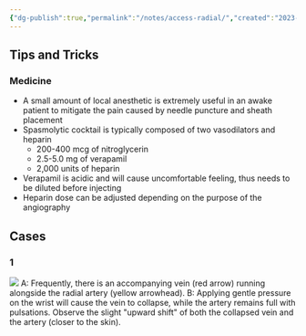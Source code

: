 ```yaml
---
{"dg-publish":true,"permalink":"/notes/access-radial/","created":"2023-08-14T21:43:13.790-07:00","updated":"2023-08-22T14:37:54.201-07:00"}
---
```



## Tips and Tricks

### Medicine

- A small amount of local anesthetic is extremely useful in an awake patient to mitigate the pain caused by needle puncture and sheath placement
- Spasmolytic cocktail is typically composed of two vasodilators and heparin
	- 200-400 mcg of nitroglycerin
	- 2.5-5.0 mg of verapamil
	- 2,000 units of heparin
- Verapamil is acidic and will cause uncomfortable feeling, thus needs to be diluted before injecting
- Heparin dose can be adjusted depending on the purpose of the angiography

## Cases
### 1

![](https://i.imgur.com/3FvkGBB.png)
A: Frequently, there is an accompanying vein (red arrow) running alongside the radial artery (yellow arrowhead). 
B: Applying gentle pressure on the wrist will cause the vein to collapse, while the artery remains full with pulsations. Observe the slight "upward shift" of both the collapsed vein and the artery (closer to the skin).